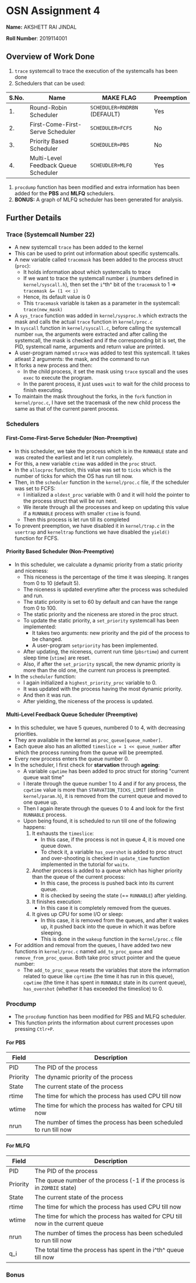 # OSN Assignment 4

**Name:** AKSHETT RAI JINDAL

**Roll Number**: 2019114001


## Overview of Work Done

1. `trace` systemcall to trace the execution of the systemcalls has been done
2. Schedulers that can be used:

| S.No. | Name                                 | MAKE FLAG                    | Preemption |
|-------|--------------------------------------|------------------------------|------------|
| 1.    | Round-Robin Scheduler                | `SCHEDULER=RNDRBN` (DEFAULT) | Yes        |
| 2.    | First-Come-First-Serve Scheduler     | `SCHEDULER=FCFS`             | No         |
| 3.    | Priority Based Scheduler             | `SCHEDULER=PBS`              | No         |
| 4.    | Multi-Level Feedback Queue Scheduler | `SCHEUDLER=MLFQ`             | Yes        |

1. `procdump` function has been modified and extra information has been added for the **PBS** and **MLFQ** schedulers.
2. **BONUS:** A graph of MLFQ scheduler has been generated for analysis.

## Further Details

### Trace (Systemcall Number 22)

* A new systemcall `trace` has been added to the kernel
* This can be used to print out information about specific systemcalls.
* A new variable called `tracemask` has been added to the process struct (`proc`):
    * It holds information about which systemcalls to trace
    * If we want to trace the systemcall number `i` (numbers defined in `kernel/syscall.h`), then
      set the `i`^th^ bit of the `tracemask` to 1 => `tracemask &= (1 << i)`
    * Hence, its default value is 0
    * This `tracemask` variable is taken as a parameter in the systemcall: `trace(new_mask)`
* A `sys_trace` function was added in `kernel/sysproc.h` which extracts the mask and calls the actual `trace`
  function in `kernel/proc.c`
* In `syscall` function in `kernel/syscall.c`, before calling the systemcall number `num`, the arguments were
  extracted and after calling the systemcall, the mask is checked and if the corresponding bit is set,
  the PID, systemcall name, arguments and return value are printed.
* A user-program named `strace` was added to test this systemcall. It takes atleast 2 arguments: the mask, and the command to run
* It forks a new process and then:
    * In the child process, it set the mask using `trace` syscall and the uses `exec` to execute the program.
    * In the parent process, it just uses `wait` to wait for the child process to finish executing.
* To maintain the mask throughout the forks, in the `fork` function in `kernel/proc.c`, I have set the tracemask
  of the new child process the same as that of the current parent process.

### Schedulers

#### First-Come-First-Serve Scheduler (Non-Preemptive)

* In this scheduler, we take the process which is in the `RUNNABLE` state and was
  created the earliest and let it run completely.
* For this, a new variable `ctime` was added in the `proc` struct.
* In the `allocproc` function, this value was set to `ticks` which is the number of
  ticks for which the OS has run till now.
* Then, in the `scheduler` function in the `kernel/proc.c` file, if the scheduler was set to FCFS:
    * I initialized a `oldest_proc` variable with 0 and it will hold the pointer to the process struct
      that will be run next.
    * We iterate through all the processes and keep on updating this value if a `RUNNABLE` process with
      smaller `ctime` is found.
    * Then this process is let run till its completed
* To prevent preemption, we have disabled it in `kernel/trap.c` in the `usertrap` and `kerneltrap` functions
  we have disabled the `yield()` function for FCFS.

#### Priority Based Scheduler (Non-Preemptive)

* In this scheduler, we calculate a dynamic priority from a static priority and niceness:
    * This niceness is the percentage of the time it was sleeping. It ranges from 0 to 10 (default 5).
    * The niceness is updated everytime after the process was scheduled and run.
    * The static priority is set to 60 by default and can have the range from 0 to 100.
    * The static priority and the niceness are stored in the proc struct.
    * To update the static priority, a `set_priority` systemcall has been implemented:
        * It takes two arguments: new priority and the pid of the process to be changed.
        * A user-program `setpriority` has been implemented.
    * After updating, the niceness, current run time (`pbsrtime`) and current sleep time (`stime`) are reset.
    * Also, if after the `set_priority` syscall, the new dynamic priority is more than the old
      one, the current run process is preempted.
* In the `scheduler` function:
    * I again initialized a `highest_priority_proc` variable to 0.
    * It was updated with the process having the most dynamic priority.
    * And then it was run.
    * After yielding, the niceness of the process is updated.

#### Multi-Level Feedback Queue Scheduler (Preemptive)

* In this scheduler, we have 5 queues, numbered 0 to 4, with decreasing priorities.
* They are available in the kernel as `proc_queue[queue_number]`.
* Each queue also has an allotted `timeslice = 1 << queue_number` after which the process running
  from the queue will be preempted.
* Every new process enters the queue number 0.
* In the scheduler, I first check for **starvation** through **ageing**:
    * A variable `cqwtime` has been added to proc struct for storing "current queue wait time"
    * I iterate through the queue number 1 to 4 and if for any process, the `cqwtime` value is more than
      `STARVATION_TICKS_LIMIT` (defined in `kernel/param.h`), it is removed from the current queue and moved to
      one queue up.
    * Then I again iterate through the queues 0 to 4 and look for the first `RUNNABLE` process.
    * Upon being found, it is scheduled to run till one of the following happens:
        1. It exhausts the `timeslice`:
            * In this case, if the process is not in queue 4, it is moved one queue down.
            * To check it, a variable `has_overshot` is added to proc struct and
              over-shooting is checked in `update_time` function implemented in
              the tutorial for `waitx`.
        2. Another process is added to a queue which has higher priority than the queue of the
           current process:
            * In this case, the process is pushed back into its current queue.
            * It is checked by seeing the state (== `RUNNABLE`) after yielding.
        3. It finishes execution:
            * In this case it is completely removed from the queues.
        4. It gives up CPU for some I/O or sleep:
            * In this case, it is removed from the queues, and after it wakes up, it pushed back
              into the queue in which it was before sleeping.
            * This is done in the `wakeup` function in the `kernel/proc.c` file
* For addition and removal from the queues, I have added two new functions in `kernel/proc.c` named
  `add_to_proc_queue` and `remove_from_proc_queue`. Both take proc struct pointer and the queue number:
    * The `add_to_proc_queue` resets the variables that store the information related to queue like
      `cqrtime` (the time it has run in this queue), `cqwtime` (the time it has spent in `RUNNABLE` state
      in its current queue), `has_overshot` (whether it has exceeded the timeslice) to 0.

### Procdump

* The `procdump` function has been modified for PBS and MLFQ scheduler.
* This function prints the information about current processes upon pressing `Ctlr+P`.

#### For PBS

| Field    | Description                                                        |
|----------|--------------------------------------------------------------------|
| PID      | The PID of the process                                             |
| Priority | The dynamic priority of the process                                |
| State    | The current state of the process                                   |
| rtime    | The time for which the process has used CPU till now               |
| wtime    | The time for which the process has waited for CPU till now         |
| nrun     | The number of times the process has been scheduled to run till now |

#### For MLFQ

| Field    | Description                                                                     |
|----------|---------------------------------------------------------------------------------|
| PID      | The PID of the process                                                          |
| Priority | The queue number of the process (-1 if the process is in `ZOMBIE` state)        |
| State    | The current state of the process                                                |
| rtime    | The time for which the process has used CPU till now                            |
| wtime    | The time for which the process has waited for CPU till now in the current queue |
| nrun     | The number of times the process has been scheduled to run till now              |
| q_i      | The total time the process has spent in the i^th^ queue till now                |

### Bonus
